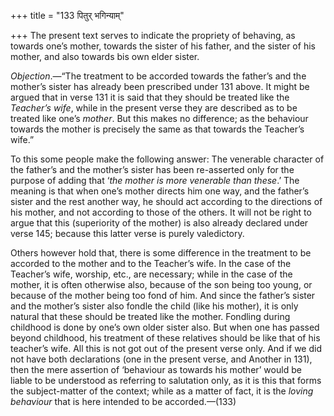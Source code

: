 +++
title = "133 पितुर् भगिन्याम्"

+++
The present text serves to indicate the propriety of behaving, as
towards one’s mother, towards the sister of his father, and the sister
of his mother, and also towards bis own elder sister.

*Objection*.—“The treatment to be accorded towards the father’s and the
mother’s sister has already been prescribed under 131 above. It might be
argued that in verse 131 it is said that they should be treated like the
*Teacher’s wife*, while in the present verse they are described as to be
treated like one’s *mother*. But this makes no difference; as the
behaviour towards the mother is precisely the same as that towards the
Teacher’s wife.”

To this some people make the following answer: The venerable character
of the father’s and the mother’s sister has been re-asserted only for
the purpose of adding that ‘*the mother is more venerable than these*.’
The meaning is that when one’s mother directs him one way, and the
father’s sister and the rest another way, he should act according to the
directions of his mother, and not according to those of the others. It
will not be right to argue that this (superiority of the mother) is also
already declared under verse 145; because this latter verse is purely
valedictory.

Others however hold that, there is some difference in the treatment to
be accorded to the mother and to the Teacher’s wife. In the case of the
Teacher’s wife, worship, etc., are necessary; while in the case of the
mother, it is often otherwise also, because of the son being too young,
or because of the mother being too fond of him. And since the father’s
sister and the mother’s sister also fondle the child (like his mother),
it is only natural that these should be treated like the mother.
Fondling during childhood is done by one’s own older sister also. But
when one has passed beyond childhood, his treatment of these relatives
should be like that of his teacher’s wife. All this is not got out of
the present verse only. And if we did not have both declarations (one in
the present verse, and Another in 131), then the mere assertion of
‘behaviour as towards his mother’ would be liable to be understood as
referring to salutation only, as it is this that forms the
subject-matter of the context; while as a matter of fact, it is the
*loving behaviour* that is here intended to be accorded.—(133)


